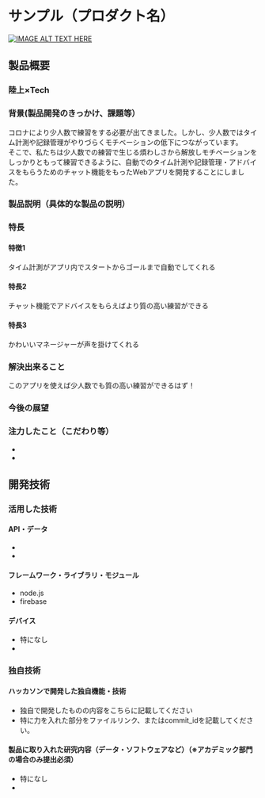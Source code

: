 # サンプル（プロダクト名）

[![IMAGE ALT TEXT HERE](https://jphacks.com/wp-content/uploads/2020/09/JPHACKS2020_ogp.jpg)](https://www.youtube.com/watch?v=G5rULR53uMk)

## 製品概要
### 陸上×Tech
### 背景(製品開発のきっかけ、課題等）
コロナにより少人数で練習をする必要が出てきました。しかし、少人数ではタイム計測や記録管理がやりづらくモチベーションの低下につながっています。<br>
そこで、私たちは少人数での練習で生じる煩わしさから解放しモチベーションをしっかりともって練習できるように、自動でのタイム計測や記録管理・アドバイスをもらうためのチャット機能をもったWebアプリを開発することにしました。
### 製品説明（具体的な製品の説明）
### 特長
#### 特徴1
タイム計測がアプリ内でスタートからゴールまで自動でしてくれる
#### 特長2
チャット機能でアドバイスをもらえばより質の高い練習ができる
#### 特長3
かわいいマネージャーが声を掛けてくれる
### 解決出来ること
このアプリを使えば少人数でも質の高い練習ができるはず！
### 今後の展望
### 注力したこと（こだわり等）
* 
* 

## 開発技術
### 活用した技術
#### API・データ
* 
* 

#### フレームワーク・ライブラリ・モジュール
* node.js
* firebase

#### デバイス
* 特になし
* 

### 独自技術
#### ハッカソンで開発した独自機能・技術
* 独自で開発したものの内容をこちらに記載してください
* 特に力を入れた部分をファイルリンク、またはcommit_idを記載してください。

#### 製品に取り入れた研究内容（データ・ソフトウェアなど）（※アカデミック部門の場合のみ提出必須）
* 特になし
* 
